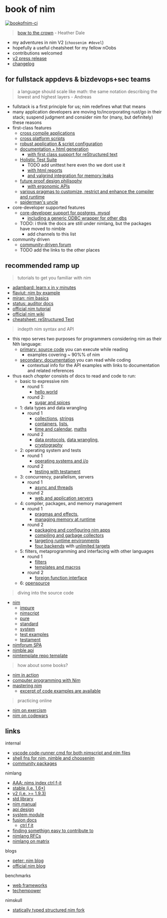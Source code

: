 # book of nim

[![bookofnim-ci](https://github.com/noahehall/nim/actions/workflows/ci.yaml/badge.svg?branch=develop)](https://github.com/noahehall/nim/actions/workflows/ci.yaml)

> [bow to the crown](https://www.youtube.com/watch?v=AEtxGOjKx5c) - Heather Dale

- my adventures in nim V2 (`choosenim #devel`)
- hopefully a useful cheatsheet for my fellow nOobs
- contributions welcomed
- [v2 press release](https://nim-lang.org/blog/2022/12/21/version-20-rc.html)
- [changelog](https://github.com/nim-lang/Nim/blob/9ba07edb2ec7fcdd628cfa7155c4853160ebd5c3/changelog.md)

## for fullstack appdevs & bizdevops+sec teams

> a language should scale like math: the same notation describing the lowest and highest layers - Andreas

- fullstack is a first principle for us; nim redefines what that means
- many application developers are moving to/incorporating rust/go in their stack; suspend judgment and consider nim for (many, but definitely) these reasons
- first-class features
  - [cross compile applications](https://nim-lang.org/docs/nimc.html#crossminuscompilation)
  - [cross platform scripts](https://nim-lang.org/docs/nims.html#benefits)
  - [robust application & script configuration](https://nim-lang.org/docs/parsecfg.html)
  - [documentation + html generation](https://nim-lang.org/docs/docgen.html)
    - [with first class support for reStructured text](https://docutils.sourceforge.io/docs/user/rst/quickref.html)
  - [Holistic Test Suite](https://nim-lang.github.io/Nim/testament.html)
    - TODO add unittest here even tho we dont use it
    - [with html reports](https://noahehall.github.io/nim/htmldocs/testresults.html)
    - [and valgrind integration for memory leaks](https://valgrind.org/)
  - [future proof design philisophy](https://www.youtube.com/watch?v=aDi50K_Id_k)
    - [with ergonomic APIs](https://nim-lang.org/docs/apis.html)
  - [various pragmas to customize, restrict and enhance the compiler and runtime](https://nim-lang.github.io/Nim/manual.html#pragmas)
  - [spiderman's uncle](https://nim-lang.org/docs/tut3.html)
- core-developer supported features
  - [core-developer support for postgres, mysql](https://nim-lang.org/docs/lib.html#impure-libraries-database-support)
    - [including a generic ODBC wrapper for other dbs](https://nim-lang.org/docs/db_odbc.html)
  - TODO: i think the docs are still under nimlang, but the packages have moved to nimble
    - add channels to this list
- community driven
  - [community-driven forum](https://forum.nim-lang.org/)
  - TODO add the links to the other places

## recommended ramp up

> tutorials to get you familiar with nim

- [adambard: learn x in y minutes](https://learnxinyminutes.com/docs/nim/)
- [flaviut: nim by example](https://nim-by-example.github.io/)
- [miran: nim basics](https://narimiran.github.io/nim-basics/)
- [status: auditor docs](https://status-im.github.io/nim-style-guide/00_introduction.html)
- [official nim tutorial](https://nim-lang.org/docs/tut1.html)
- [official nim wiki](https://github.com/nim-lang/Nim/wiki)
- [cheatsheet: reStructured Text](https://docutils.sourceforge.io/docs/user/rst/quickref.html)

> indepth nim syntax and API

- this repo serves two purposes for programmers considering nim as their Nth language:
  - [primary: source code](/src/bookofnim.nim) you can execute while reading
    - examples covering ~ 90%% of nim
  - [secondary: documentation](https://noahehall.github.io/nim/htmldocs/bookofnim.html) you can read while coding
    - contextual info for the API examples with links to documentation and related references
- thus each _chapter_ consists of docs to read and code to run:
  - basic to expressive nim
    - round 1:
      - [hello world](/src/bookofnim/helloworld/helloworld.nim)
    - round 2:
      - [sugar and spices](/src/bookofnim/deepdives/sugar.nim)
  - 1: data types and data wrangling
    - round 1
      - [collections](/src/bookofnim/deepdives/collections.nim), [strings](/src/bookofnim/deepdives/strings.nim)
      - [containers](/src/bookofnim/deepdives/containers.nim), [lists](/src/bookofnim/deepdives/lists.nim),
      - [time and calendar](/src/bookofnim/deepdives/datetime.nim), [maths](/src/bookofnim/deepdives/maths.nim)
    - round 2
      - [data protocols](/src/bookofnim/deepdives/data.nim), [data wrangling](/src/bookofnim/deepdives/dataWrangling.nim),
      - [cryptography](/src/bookofnim/deepdives/crypto.nim)
  - 2: operating system and tests
    - round 1
      - [operating systems and i/o](/src/bookofnim/deepdives/osIo.nim)
    - round 2
      - [testing with testament](/src/bookofnim/deepdives/tests.nim)
  - 3: concurrency, parallelism, servers
    - round 1
      - [async and threads](/src/bookofnim/deepdives/asyncPar.nim)
    - round 2
      - [web and application servers](/src/bookofnim/deepdives/servers.nim)
  - 4: compiler, packages, and memory management
    - round 1
      - [pragmas and effects](/src/bookofnim/deepdives/pragmasEffects.nim),
      - [managing memory at runtime](src/bookofnim/deepdives/memoryRuntime.nim)
    - round 2
      - [packaging and configuring nim apps](/src/bookofnim/deepdives/packaging.nim)
      - [compiling and garbage collectors](/src/bookofnim/deepdives/memoryCompiler.nim)
      - [targeting runtime environments](/src/bookofnim/deepdives/targeting.nim)
      - [four backends](/src/bookofnim/backends) with [unlimited targets](/src/bookofnim/backends/targets/)
  - 5: filters, metaprogramming and interfacing with other languages
    - round 1
      - [filters](/src/bookofnim/deepdives/filters.nim)
      - [templates and macros](/src/bookofnim/deepdives/templateMacros.nim)
    - round 2
      - [foreign function interface](/src/bookofnim/deepdives/ffi.nim)
  - 6: [opensource](/src/bookofnim/opensource/opensource.nim)

> diving into the source code

- [nim](https://github.com/nim-lang/Nim/tree/devel/lib)
  - [impure](https://github.com/nim-lang/Nim/tree/devel/lib/impure)
  - [nimscript](https://github.com/nim-lang/Nim/blob/devel/lib/system/nimscript.nim)
  - [pure](https://github.com/nim-lang/Nim/tree/devel/lib/pure)
  - [standard](https://github.com/nim-lang/Nim/tree/devel/lib/std)
  - [system](https://github.com/nim-lang/Nim/blob/devel/lib/system.nim#L1)
  - [test examples](https://github.com/nim-lang/Nim/tree/devel/tests)
  - [testament](https://github.com/nim-lang/Nim/tree/devel/testament)
- [nimforum SPA](https://github.com/nim-lang/nimforum/tree/master/src)
- [nimble api](https://github.com/nim-lang/nimble/blob/master/src/nimblepkg/nimscriptapi.nim)
- [nimtemplate repo template](https://github.com/treeform/nimtemplate/tree/master/src)

> how about some books?

- [nim in action](https://www.manning.com/books/nim-in-action)
- [computer programming with Nim](https://ssalewski.de/nimprogramming.html)
- [mastering nim](https://nim-lang.org/blog/2022/06/29/mastering-nim.html)
  - [excerpt of code examples are available](https://github.com/Araq/mastering_nim/tree/master)

> practicing online

- [ nim on exercism](https://exercism.org/tracks/nim)
- [nim on codewars](https://www.codewars.com/kata/search/nim)

## links

internal

- [vscode code-runner cmd for both nimscript and nim files](https://github.com/noahehall/theBookOfNoah/blob/master/vscode.settings.jsonc)
- [shell fns for nim, nimble and choosenim](https://github.com/noahehall/theBookOfNoah/blob/master/linux/bash_cli_fns/nimlang.sh)
- [community packages](./community/README.md)

nimlang

- [AAA: nims index ctrl f-it](https://nim-lang.github.io/Nim/theindex.html)
- [stable (i.e. 1.6\*)](https://nim-lang.org/docs/manual.html)
- [v2 (i.e. >= 1.9.3)](https://nim-lang.github.io/Nim/manual.html)
- [std library](https://nim-lang.org/docs/lib.html)
- [nim manual](https://nim-lang.org/docs/manual.html)
- [api design](https://nim-lang.org/docs/apis.html)
- [system module](https://nim-lang.org/docs/system.html)
- [fusion docs](https://github.com/nim-lang/fusion)
  - [ctrl f it](https://nim-lang.github.io/fusion/theindex.html)
- [finding somethign easy to contribute to](https://forum.nim-lang.org/t/9956)
- [nimlang RFCs](https://github.com/nim-lang/RFCs)
- [nimlang on matrix](https://matrix.to/#/!ZmWXggMgfkKpcLbQkB:matrix.org?via=matrix.org)

blogs

- [peter: nim blog](https://peterme.net/tags/nim.html)
- [official nim blog](https://nim-lang.org/blog.html)

benchmarks

- [web frameworks](https://web-frameworks-benchmark.netlify.app/result)
- [techempower](https://www.techempower.com/benchmarks/#section=data-r21&hw=ph&test=json)

nimskull

- [statically typed structured nim fork](https://github.com/nim-works/nimskull)
